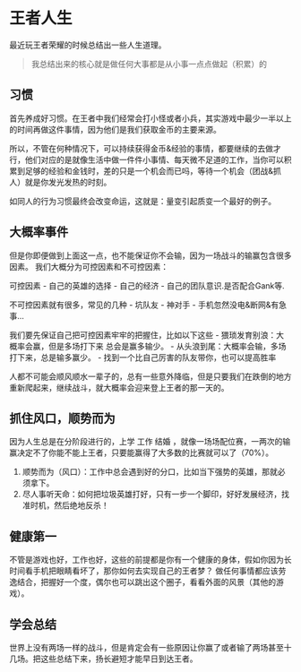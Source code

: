 # 王者人生

最近玩王者荣耀的时候总结出一些人生道理。
> 我总结出来的核心就是做任何大事都是从小事一点点做起（积累）的

## 习惯
首先养成好习惯。在王者中我们经常会打小怪或者小兵，其实游戏中最少一半以上的时间再做这件事情，因为他们是我们获取金币的主要来源。

所以，不管在何种情况下，可以持续获得金币&经验的事情，都要继续的去做才行，他们对应的是就像生活中做一件件小事情、每天微不足道的工作，当你可以积累到足够的经验和金钱时，差的只是一个机会而已吗，等待一个机会（团战&抓人）就是你发光发热的时刻。

如同人的行为习惯最终会改变命运，这就是：量变引起质变一个最好的例子。

## 大概率事件

但是你即便做到上面这一点，也不能保证你不会输，因为一场战斗的输赢包含很多因素。
我们大概分为可控因素和不可控因素：

可控因素
    - 自己的英雄的选择
    - 自己的经济
    - 自己的团队意识.是否配合Gank等.

不可控因素就有很多，常见的几种
    - 坑队友
    - 神对手
    - 手机忽然没电&断网&有急事...

我们要先保证自己把可控因素牢牢的把握住，比如以下这些
    - 猥琐发育别浪：大概率会赢，但是多场打下来 总会是赢多输少。
    - 从头浪到尾：大概率会输，多场打下来，总是输多赢少。
    - 找到一个比自己厉害的队友带你，也可以提高胜率

人都不可能会顺风顺水一辈子的，总有一些意外降临，但是只要我们在跌倒的地方重新爬起来，继续战斗，就大概率会迎来登上王者的那一天的。

## 抓住风口，顺势而为
因为人生总是在分阶段进行的，上学 工作 结婚 ，就像一场场配位赛，一两次的输赢决定不了你能不能上王者，只要能赢得了大多数的比赛就可以了（70%）。
1. 顺势而为（风口）：工作中总会遇到好的分口，比如当下强势的英雄，那就必须拿下。
2. 尽人事听天命：如何把垃圾英雄打好，只有一步一个脚印，好好发展经济，找准时机，然后绝地反杀！

## 健康第一
不管是游戏也好，工作也好，这些的前提都是你有一个健康的身体，假如你因为长时间看手机把眼睛看坏了，那你如何去实现自己的王者梦？
做任何事情都应该劳逸结合，把握好一个度，偶尔也可以跳出这个圈子，看看外面的风景（其他的游戏）。

## 学会总结
世界上没有两场一样的战斗，但是肯定会有一些原因让你赢了或者输了两场甚至十几场。把这些总结下来，扬长避短才能早日到达王者。